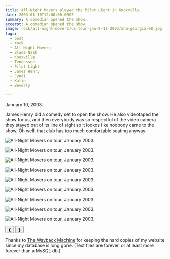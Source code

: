 ```yaml
---
title: All-Night Movers played the Pilot Light in Knoxville.
date: 2003-01-10T12:00:00.000Z
summary: A comedian opened the show.
excerpt: A comedian opened the show.
image: rock/all-night-movers/us-tour-jan-9-11-2003/anm-georgia-08.jpg
tags:
  - post 
  - rock
  - All-Night Movers
  - Slade Nash
  - Knoxville
  - Tennessee
  - Pilot Light
  - James Henry
  - Cyndi
  - Katie
  - Beverly

---
```


January 10, 2003.

James Henry did a comedy set to open the show. He also videotaped the show for us, and then everybody was so respectful of the video camera they stayed out of its line of sight so it lookos like noobody came to the show. Oh well. that club has too much comfortable seating anyway.

<div id="viewport">

![All-Night Movers on tour, January 2003.](/static/img/rock/all-night-movers/us-tour-jan-9-11-2003/anm-georgia-08.jpg)

![All-Night Movers on tour, January 2003.](/static/img/rock/all-night-movers/us-tour-jan-9-11-2003/anm-georgia-09.jpg)

![All-Night Movers on tour, January 2003.](/static/img/rock/all-night-movers/us-tour-jan-9-11-2003/anm-georgia-10.jpg)

![All-Night Movers on tour, January 2003.](/static/img/rock/all-night-movers/us-tour-jan-9-11-2003/anm-georgia-11.jpg)

![All-Night Movers on tour, January 2003.](/static/img/rock/all-night-movers/us-tour-jan-9-11-2003/anm-georgia-12.jpg)

![All-Night Movers on tour, January 2003.](/static/img/rock/all-night-movers/us-tour-jan-9-11-2003/anm-georgia-13.jpg)

![All-Night Movers on tour, January 2003.](/static/img/rock/all-night-movers/us-tour-jan-9-11-2003/anm-georgia-14.jpg)

![All-Night Movers on tour, January 2003.](/static/img/rock/all-night-movers/us-tour-jan-9-11-2003/anm-georgia-15.jpg)

![All-Night Movers on tour, January 2003.](/static/img/rock/pilot-light-photog-unknown.jpg)

</div>
<div class="flex row-reverse space-between">
  <div id="caption"></div>
  <div class="prevnext-container">
    <button id="buttonPrevious">&#10094;</button>
    <button id="buttonNext">&#10095;</button>
  </div>
</div>

Thanks to [The Wayback Machine](https://web.archive.org/web/20040204080957/http://www.allnightmovers.com/) for keeping the hard copies of my website since my database is long gone. (Text files are forever, or at least more forever than a MySQL db.)
